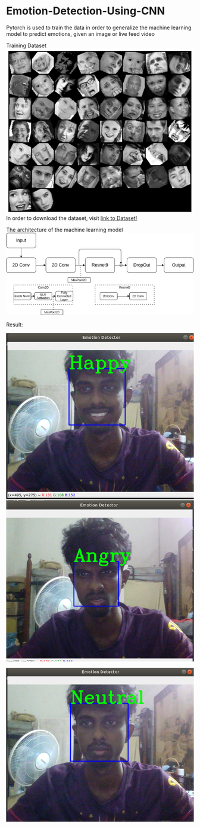 # Emotion-Detection-Using-CNN
Pytorch is used to train the data in order to generalize the machine learning model to predict emotions, given an image or live feed video

Training Dataset
![Dataset](dataset.png)
In order to download the dataset, visit [link to Dataset!](https://www.kaggle.com/jonathanoheix/face-expression-recognition-dataset)

The architecture of the machine learning model
![CNN Architecture](CNN.png)


Result:

![Happy](Happy.png)
![Angry](Angry.png)

![Neutral](Neutral.png)


